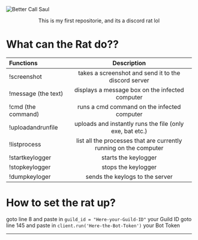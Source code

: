 <picture>
  <source media="(prefers-color-scheme: dark)" srcset="https://media.moddb.com/images/mods/1/56/55177/bandicam_2022-09-05_20-00-55-025.jpg">
  <source media="(prefers-color-scheme: dark)" srcset="https://media.moddb.com/images/mods/1/56/55177/bandicam_2022-09-05_20-00-55-025.jpg">
   <img alt="Better Call Saul" src="https://media.moddb.com/images/mods/1/56/55177/bandicam_2022-09-05_20-00-55-025.jpg">
</picture>

<p align="center">
This is my first repositorie, and its a discord rat lol
</p>


# What can the **Rat** do??

| Functions     | Description |
| :---        |    :----:   |
| !screenshot     | takes a screenshot and send it to the discord server        |
| !message (the text)  | displays a message box on the infected computer       | 
| !cmd (the command) | runs a cmd command on the infected computer |
| !uploadandrunfile | uploads and instantly runs the file (only exe, bat etc.) |
| !listprocess | list all the processes that are currently running on the computer |
| !startkeylogger | starts the keylogger |
| !stopkeylogger | stops the keylogger | 
| !dumpkeyloger | sends the keylogs to the server |

# How to set the rat up?
goto line 8 and paste in `guild_id = "Here-your-Guild-ID"` your Guild ID
goto line 145 and paste in `client.run('Here-the-Bot-Token')` your Bot Token

---------------------------------------------------------------------------------------
